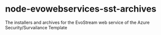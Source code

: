 # node-evowebservices-sst-archives
The installers and archives for the EvoStream web service of the Azure Security/Survailance Template 
